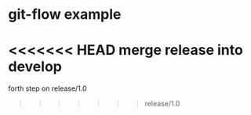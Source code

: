 # git-flow example

<<<<<<< HEAD
merge release into develop
=======
forth step on release/1.0
>>>>>>> release/1.0
